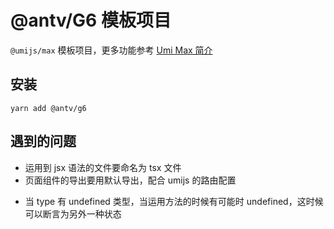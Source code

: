 # @antv/G6 模板项目

`@umijs/max` 模板项目，更多功能参考 [Umi Max 简介](https://next.umijs.org/zh-CN/docs/max/introduce)

## 安装

```shell
yarn add @antv/g6
```

## 遇到的问题

- 运用到 jsx 语法的文件要命名为 tsx 文件
- 页面组件的导出要用默认导出，配合 umijs 的路由配置

* 当 type 有 undefined 类型，当运用方法的时候有可能时 undefined，这时候可以断言为另外一种状态

